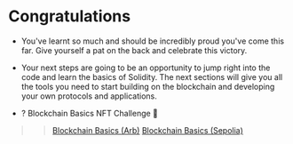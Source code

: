 # Congratulations

- You've learnt so much and should be incredibly proud you've come this far. Give yourself a pat on the back and celebrate this victory.
- Your next steps are going to be an opportunity to jump right into the code and learn the basics of Solidity. The next sections will give you all the tools you need to start building on the blockchain and developing your own protocols and applications.

- ? Blockchain Basics NFT Challenge 👀

>> [Blockchain Basics (Arb)](https://arbiscan.io/address/0x2e99A4CA9c85383ccB54769adB3837437e296479) [Blockchain Basics (Sepolia)](https://sepolia.etherscan.io/address/0x25056312685339b49e1d1C5a0b72Ff9eff13AF77)
